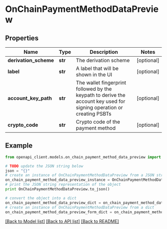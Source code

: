# OnChainPaymentMethodDataPreview


## Properties
Name | Type | Description | Notes
------------ | ------------- | ------------- | -------------
**derivation_scheme** | **str** | The derivation scheme | [optional] 
**label** | **str** | A label that will be shown in the UI | [optional] 
**account_key_path** | **str** | The wallet fingerprint followed by the keypath to derive the account key used for signing operation or creating PSBTs | [optional] 
**crypto_code** | **str** | Crypto code of the payment method | [optional] 

## Example

```python
from openapi_client.models.on_chain_payment_method_data_preview import OnChainPaymentMethodDataPreview

# TODO update the JSON string below
json = "{}"
# create an instance of OnChainPaymentMethodDataPreview from a JSON string
on_chain_payment_method_data_preview_instance = OnChainPaymentMethodDataPreview.from_json(json)
# print the JSON string representation of the object
print OnChainPaymentMethodDataPreview.to_json()

# convert the object into a dict
on_chain_payment_method_data_preview_dict = on_chain_payment_method_data_preview_instance.to_dict()
# create an instance of OnChainPaymentMethodDataPreview from a dict
on_chain_payment_method_data_preview_form_dict = on_chain_payment_method_data_preview.from_dict(on_chain_payment_method_data_preview_dict)
```
[[Back to Model list]](../README.md#documentation-for-models) [[Back to API list]](../README.md#documentation-for-api-endpoints) [[Back to README]](../README.md)


